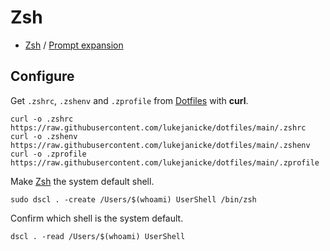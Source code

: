 # Zsh

- [Zsh](https://www.zsh.org) / [Prompt expansion](https://zsh.sourceforge.io/Doc/Release/Prompt-Expansion.html)

## Configure

Get `.zshrc`, `.zshenv` and `.zprofile` from [Dotfiles](Dotfiles.md) with **curl**.

```shell
curl -o .zshrc https://raw.githubusercontent.com/lukejanicke/dotfiles/main/.zshrc
curl -o .zshenv https://raw.githubusercontent.com/lukejanicke/dotfiles/main/.zshenv
curl -o .zprofile https://raw.githubusercontent.com/lukejanicke/dotfiles/main/.zprofile
```

Make [Zsh](Zsh.md) the system default shell.

```shell
sudo dscl . -create /Users/$(whoami) UserShell /bin/zsh
```

Confirm which shell is the system default.

```shell
dscl . -read /Users/$(whoami) UserShell
```
